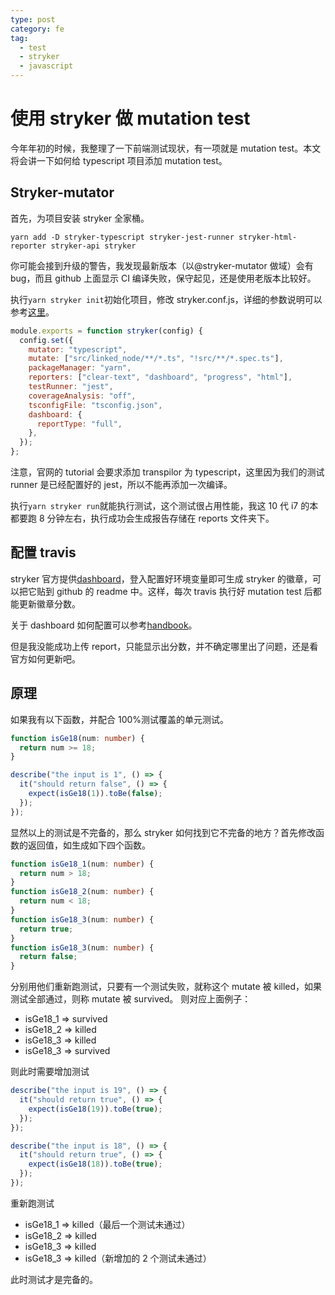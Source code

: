```yaml
---
type: post
category: fe
tag:
  - test
  - stryker
  - javascript
---
```


# 使用 stryker 做 mutation test

今年年初的时候，我整理了一下前端测试现状，有一项就是 mutation test。本文将会讲一下如何给 typescript 项目添加 mutation test。

## Stryker-mutator

首先，为项目安装 stryker 全家桶。

```shell
yarn add -D stryker-typescript stryker-jest-runner stryker-html-reporter stryker-api stryker
```

你可能会接到升级的警告，我发现最新版本（以@stryker-mutator 做域）会有 bug，而且 github 上面显示 CI 编译失败，保守起见，还是使用老版本比较好。

执行`yarn stryker init`初始化项目，修改 stryker.conf.js，详细的参数说明可以参考[这里](https://github.com/stryker-mutator/stryker/tree/master/packages/core)。

```javascript
module.exports = function stryker(config) {
  config.set({
    mutator: "typescript",
    mutate: ["src/linked_node/**/*.ts", "!src/**/*.spec.ts"],
    packageManager: "yarn",
    reporters: ["clear-text", "dashboard", "progress", "html"],
    testRunner: "jest",
    coverageAnalysis: "off",
    tsconfigFile: "tsconfig.json",
    dashboard: {
      reportType: "full",
    },
  });
};
```

注意，官网的 tutorial 会要求添加 transpilor 为 typescript，这里因为我们的测试 runner 是已经配置好的 jest，所以不能再添加一次编译。

执行`yarn stryker run`就能执行测试，这个测试很占用性能，我这 10 代 i7 的本都要跑 8 分钟左右，执行成功会生成报告存储在 reports 文件夹下。

## 配置 travis

stryker 官方提供[dashboard](https://dashboard.stryker-mutator.io)，登入配置好环境变量即可生成 stryker 的徽章，可以把它贴到 github 的 readme 中。这样，每次 travis 执行好 mutation test 后都能更新徽章分数。

关于 dashboard 如何配置可以参考[handbook](https://github.com/stryker-mutator/stryker-handbook/blob/master/dashboard.md)。

但是我没能成功上传 report，只能显示出分数，并不确定哪里出了问题，还是看官方如何更新吧。

## 原理

如果我有以下函数，并配合 100%测试覆盖的单元测试。

```typescript
function isGe18(num: number) {
  return num >= 18;
}

describe("the input is 1", () => {
  it("should return false", () => {
    expect(isGe18(1)).toBe(false);
  });
});
```

显然以上的测试是不完备的，那么 stryker 如何找到它不完备的地方？首先修改函数的返回值，如生成如下四个函数。

```typescript
function isGe18_1(num: number) {
  return num > 18;
}
function isGe18_2(num: number) {
  return num < 18;
}
function isGe18_3(num: number) {
  return true;
}
function isGe18_3(num: number) {
  return false;
}
```

分别用他们重新跑测试，只要有一个测试失败，就称这个 mutate 被 killed，如果测试全部通过，则称 mutate 被 survived。
则对应上面例子：

- isGe18_1 => survived
- isGe18_2 => killed
- isGe18_3 => killed
- isGe18_3 => survived

则此时需要增加测试

```typescript
describe("the input is 19", () => {
  it("should return true", () => {
    expect(isGe18(19)).toBe(true);
  });
});

describe("the input is 18", () => {
  it("should return true", () => {
    expect(isGe18(18)).toBe(true);
  });
});
```

重新跑测试

- isGe18_1 => killed（最后一个测试未通过）
- isGe18_2 => killed
- isGe18_3 => killed
- isGe18_3 => killed（新增加的 2 个测试未通过）

此时测试才是完备的。
